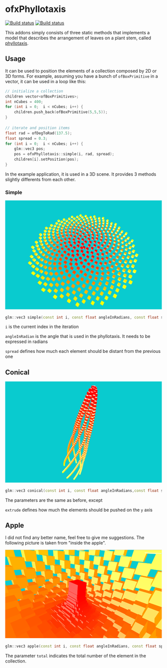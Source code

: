 # ofxPhyllotaxis

[![Build status](https://travis-ci.org/edap/ofxPhyllotaxis.svg?branch=master)](https://travis-ci.org/edap/ofxPhyllotaxis)
[![Build status](https://ci.appveyor.com/api/projects/status/o55dw650w0mwohtk?svg=true)](https://ci.appveyor.com/project/edap/ofxphyllotaxis)

This addons simply consists of three static methods that implements a model that describes the arrangement of leaves on a plant stem, called <a href="https://en.wikipedia.org/wiki/Phyllotaxis">phyllotaxis</a>.

## Usage
It can be used to position the elements of a collection composed by 2D or 3D forms. For example, assuming you have a bunch of `ofBoxPrimitive` in a vector, it can be used in a loop like this:

```cpp
// initialize a collection
children vector<ofBoxPrimitives>;
int nCubes = 400;
for (int i = 0;  i < nCubes; i++) {
    children.push_back(ofBoxPrimitive(5,5,5));
}

// iterate and position items
float rad = ofDegToRad(137.5);
float spread = 0.3;
for (int i = 0;  i < nCubes; i++) {
    glm::vec3 pos;
    pos = ofxPhyllotaxis::simple(i, rad, spread);
    children[i].setPosition(pos);
}
```

In the example application, it is used in a 3D scene. It provides 3 methods slightly differents from each other.

### Simple

![simple](img/1.png)

```cpp
glm::vec3 simple(const int i, const float angleInRadians, const float spread)
```

`i` is the current index in the iteration

`angleInRadian` is the angle that is used in the phyllotaxis. It needs to be expressed in radians

`spread` defines how much each element should be distant from the previous one

## Conical

![conical](img/2.png)

```cpp
glm::vec3 conical(const int i, const float angleInRadians,const float spread, const float extrude)
```

The parameters are the same as before, except

`extrude` defines how much the elements should be pushed on the `y` axis

## Apple

I did not find any better name, feel free to give me suggestions.
The following picture is taken from "inside the apple".

![apple](img/3.png)

```cpp
glm::vec3 apple(const int i, const float angleInRadians, const float spread, const int total)
```

The parameter `total` indicates the total number of the element in the collection.

